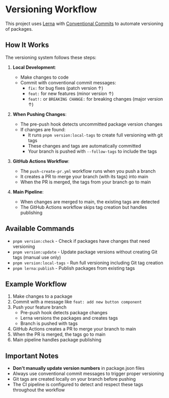 # Versioning Workflow

This project uses [Lerna](https://lerna.js.org/) with [Conventional Commits](https://www.conventionalcommits.org/) to automate versioning of packages.

## How It Works

The versioning system follows these steps:

1. **Local Development**:
   - Make changes to code
   - Commit with conventional commit messages:
     - `fix:` for bug fixes (patch version ↑)
     - `feat:` for new features (minor version ↑)
     - `feat!:` or `BREAKING CHANGE:` for breaking changes (major version ↑)

2. **When Pushing Changes**:
   - The pre-push hook detects uncommitted package version changes
   - If changes are found:
     - It runs `pnpm version:local-tags` to create full versioning with git tags
     - These changes and tags are automatically committed
     - Your branch is pushed with `--follow-tags` to include the tags

3. **GitHub Actions Workflow**:
   - The `push-create-pr.yml` workflow runs when you push a branch
   - It creates a PR to merge your branch (with its tags) into main
   - When the PR is merged, the tags from your branch go to main

4. **Main Pipeline**:
   - When changes are merged to main, the existing tags are detected
   - The GitHub Actions workflow skips tag creation but handles publishing

## Available Commands

- `pnpm version:check` - Check if packages have changes that need versioning
- `pnpm version:update` - Update package versions without creating Git tags (manual use only)
- `pnpm version:local-tags` - Run full versioning including Git tag creation
- `pnpm lerna:publish` - Publish packages from existing tags

## Example Workflow

1. Make changes to a package
2. Commit with a message like `feat: add new button component`
3. Push your feature branch
   - Pre-push hook detects package changes
   - Lerna versions the packages and creates tags
   - Branch is pushed with tags
4. GitHub Actions creates a PR to merge your branch to main
5. When the PR is merged, the tags go to main
6. Main pipeline handles package publishing

## Important Notes

- **Don't manually update version numbers** in package.json files
- Always use conventional commit messages to trigger proper versioning
- Git tags are created locally on your branch before pushing
- The CI pipeline is configured to detect and respect these tags throughout the workflow 